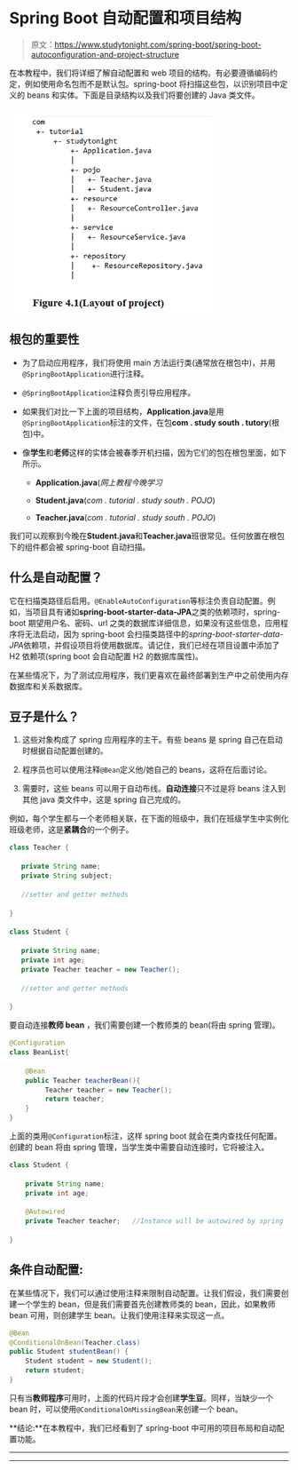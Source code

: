 # Spring Boot 自动配置和项目结构

> 原文：<https://www.studytonight.com/spring-boot/spring-boot-autoconfiguration-and-project-structure>

在本教程中，我们将详细了解自动配置和 web 项目的结构。有必要遵循编码约定，例如使用命名包而不是默认包。spring-boot 将扫描这些包，以识别项目中定义的 beans 和实体。下面是目录结构以及我们将要创建的 Java 类文件。

![](img/4634ccc27ac847c0c0236ccc0d2f617e.png)

## 根包的重要性

*   为了启动应用程序，我们将使用 main 方法运行类(通常放在根包中)，并用`@SpringBootApplication`进行注释。

*   `@SpringBootApplication`注释负责引导应用程序。

*   如果我们对比一下上面的项目结构，**Application.java**是用`@SpringBootApplication`标注的文件，在包**com . study south . tutory**(根包)中。

*   像**学生**和**老师**这样的实体会被春季开机扫描，因为它们的包在根包里面，如下所示。

    *   **Application.java**(*网上教程今晚学习*

    *   **Student.java**(*com . tutorial . study south . POJO*)

    *   **Teacher.java**(*com . tutorial . study south . POJO*)

我们可以观察到今晚在**Student.java**和**Teacher.java**班很常见。任何放置在根包下的组件都会被 spring-boot 自动扫描。

## 什么是自动配置？

它在扫描类路径后启用。`@EnableAutoConfiguration`等标注负责自动配置。例如，当项目具有诸如**spring-boot-starter-data-JPA**之类的依赖项时，spring-boot 期望用户名、密码、url 之类的数据库详细信息，如果没有这些信息，应用程序将无法启动，因为 spring-boot 会扫描类路径中的*spring-boot-starter-data-JPA*依赖项，并假设项目将使用数据库。请记住，我们已经在项目设置中添加了 H2 依赖项(spring boot 会自动配置 H2 的数据库属性)。

在某些情况下，为了测试应用程序，我们更喜欢在最终部署到生产中之前使用内存数据库和关系数据库。

## 豆子是什么？

1.  这些对象构成了 spring 应用程序的主干。有些 beans 是 spring 自己在启动时根据自动配置创建的。

2.  程序员也可以使用注释`@Bean`定义他/她自己的 beans，这将在后面讨论。

3.  需要时，这些 beans 可以用于自动布线。**自动连接**只不过是将 beans 注入到其他 java 类文件中，这是 spring 自己完成的。

例如，每个学生都与一个老师相关联，在下面的班级中，我们在班级学生中实例化班级老师，这是**紧耦合**的一个例子。

```java
class Teacher {

   private String name;
   private String subject;

   //setter and getter methods

}

class Student {

   private String name;
   private int age;
   private Teacher teacher = new Teacher();

   //setter and getter methods

}
```

要自动连接**教师 bean** ，我们需要创建一个教师类的 bean(将由 spring 管理)。

```java
@Configuration
class BeanList{

    @Bean
    public Teacher teacherBean(){
         Teacher teacher = new Teacher();
         return teacher;
    }
}
```

上面的类用`@Configuration`标注，这样 spring boot 就会在类内查找任何配置。创建的 bean 将由 spring 管理，当学生类中需要自动连接时，它将被注入。

```java
class Student {

    private String name;
    private int age;

    @Autowired
    private Teacher teacher;   //Instance will be autowired by spring

}
```

## 条件自动配置:

在某些情况下，我们可以通过使用注释来限制自动配置。让我们假设，我们需要创建一个学生的 bean，但是我们需要首先创建教师类的 bean，因此，如果教师 bean 可用，则创建学生 bean。让我们使用注释来实现这一点。

```java
@Bean
@ConditionalOnBean(Teacher.class)
public Student studentBean() {
    Student student = new Student();
    return student;
}
```

只有当**教师程序**可用时，上面的代码片段才会创建**学生豆**。同样，当缺少一个 bean 时，可以使用`@ConditionalOnMissingBean`来创建一个 bean。

**结论:**在本教程中，我们已经看到了 spring-boot 中可用的项目布局和自动配置功能。

* * *

* * *